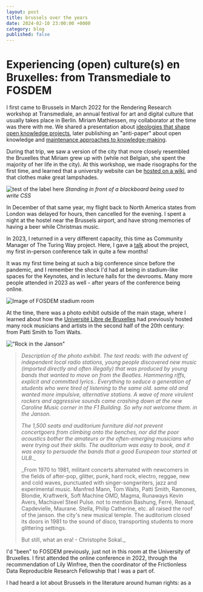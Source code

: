 ```yaml
---
layout: post
title: brussels over the years
date: 2024-02-10 23:00:00 +0000
category: blog
published: false
---
```

# Experiencing (open) culture(s) en Bruxelles: from Transmediale to FOSDEM

I first came to Brussels in March 2022 for the Rendering Research workshop at Transmediale, an annual festival for art and digital culture that usually takes place in Berlin. Miriam Mathiessen, my collaborator at the time was there with me. We shared a presentation about [ideologies that shape open knowledge projects](), later publishing an "anti-paper" about open knowledge and [maintenance approaches to knowledge-making](https://aprja.net/article/view/134303). 

During that trip, we saw a version of the city that more closely resembled the Bruxelles that Miriam grew up with (while not Belgian, she spent the majority of her life in the city). At this workshop, we made risographs for the first time, and learned that a university website can be [hosted on a wiki](https://wiki.erg.be/m/), and that clothes make great lampshades.

![test of the label here](https://hackmd-prod-images.s3-ap-northeast-1.amazonaws.com/uploads/upload_5ee36adc943ac92abf9f71c2aee53844.JPG?AWSAccessKeyId=AKIA3XSAAW6AWSKNINWO&Expires=1708703218&Signature=p2JCCkj1dHB19v2ptKnd6U5SVeo%3D)
_Standing in front of a blackboard being used to write CSS_

In December of that same year, my flight back to North America states from London was delayed for hours, then cancelled for the evening. I spent a night at the hostel near the Brussels airport, and have strong memories of having a beer while Christmas music.

In 2023, I returned in a very different capacity, this time as Community Manager of The Turing Way project. Here, I gave a [talk]() about the project, my first in-person conference talk in quite a few months! 

It was my first time being at such a big conference since before the pandemic, and I remember the shock I'd had at being in stadium-like spaces for the Keynotes, and in lecture halls for the devrooms. Many more people attended in 2023 as well - after years of the conference being online.

![Image of FOSDEM stadium room](https://hackmd-prod-images.s3-ap-northeast-1.amazonaws.com/uploads/upload_ffe71c71a49e76841082c0b6c9550e73.jpg?AWSAccessKeyId=AKIA3XSAAW6AWSKNINWO&Expires=1708703478&Signature=z1fA3XPhArFnPl9USAfHEat%2BAf0%3D)

At the time, there was a photo exhibit outside of the main stage, where I learned about how the [Université Libre de Bruxelles](https://en.wikipedia.org/wiki/Universit%C3%A9_Libre_de_Bruxelles) had previously hosted many rock musicians and artists in the second half of the 20th century: from Patti Smith to Tom Waits.

!["Rock in the Janson"](https://hackmd-prod-images.s3-ap-northeast-1.amazonaws.com/uploads/upload_7dc30968508beb7aec9b5ea970941420.jpg?AWSAccessKeyId=AKIA3XSAAW6AWSKNINWO&Expires=1708703309&Signature=o432qw86%2FtBVDeKWeWEsmbmTlZE%3D)
>_Description of the photo exhibit. The text reads: with the advent of independent local radio stations, young people discovered new music (imported directly and often illegally) that was produced by young bands that wanted to move on from the Beatles. Hammering riffs, explicit and committed lyrics.. Everything to seduce a generation of students who were tired of listening to the same old. same old and wanted more impulsive, alternative stations. A wave of more virulent rockers and aggressive sounds came crashing down at the new Caroline Music corner in the F1 Building. So why not welcome them. in the Janson._
>
>_The 1,500 seats and auditorium furniture did not prevent concertgoers from climbing onto the benches, nor did the poor acoustics bother the amateurs or the often-emerging musicians who were trying out their skills. The auditorium was easy to book, and it was easy to persuade the bands that a good European tour started at ULB.__
>
>_From 1970 to 1981, militant concerts alternated with newcomers in the fields of after-pop, glitter, punk, hard rock, electro, reggae, new and cold waves, punctuated with singer-songwriters, jazz and experimental music. Manfred Mann, Tom Waits, Patti Smith, Ramones, Blondie, Kraftwerk, Soft Machine OMD, Magma, Runaways Kevin Avers, Machiavel Steel Pulse. not to mention Bashung, Ferré, Renaud, Capdevielle, Maurane. Stella, Philip Catherine, etc. all raised the roof of the janson. the city's new musical temple. The auditorium closed its doors in 1981 to the sound of disco, transporting students to more glittering settings.
>
>But still, what an era! - Christophe Sokal._

I'd "been" to FOSDEM previously, just not in this room at the University of Bruxelles. I first attended the online conference in 2022, through the recommendation of Lily Winfree, then the coordinator of the Frictionless Data Reproducible Research Fellowship that I was a part of. 

I had heard a lot about Brussels in the literature around human rights: as a 